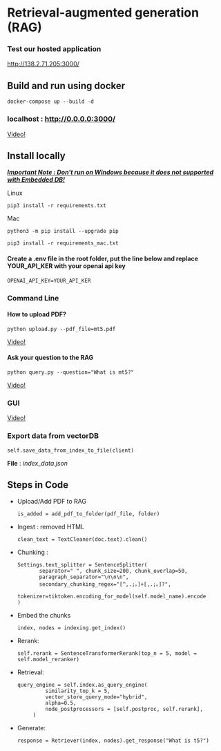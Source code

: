# Retrieval-augmented generation (RAG)
### Test our hosted application
http://138.2.71.205:3000/

## Build and run using docker
```docker-compose up --build -d```

### localhost : http://0.0.0.0:3000/

<a href="https://youtu.be/lmzuVHEJJVM" target="_blank">Video!</a>

## Install locally
[_**Important Note : Don't run on Windows because it does not supported with Embedded DB!**_
](https://github.com/weaviate/weaviate/issues/3315)


Linux

```pip3 install -r requirements.txt```

Mac

```python3 -m pip install --upgrade pip```

```pip3 install -r requirements_mac.txt```

#### Create a .env file in the root folder, put the line below and replace YOUR_API_KER with your openai api key
```OPENAI_API_KEY=YOUR_API_KER```

### Command Line

#### How to upload PDF?

```python upload.py --pdf_file=mt5.pdf```

<a href="https://youtu.be/z_Xjxqk8E4g" target="_blank">Video!</a>
#### Ask your question to the RAG

```python query.py --question="What is mt5?"```

<a href="https://youtu.be/H8mwEB64cJ0" target="_blank">Video!</a>
### GUI

<a href="https://youtu.be/lmzuVHEJJVM" target="_blank">Video!</a>


### Export data from vectorDB
```self.save_data_from_index_to_file(client)```  

**File** : *index_data.json*

## Steps in Code
- Upload/Add PDF to RAG

    ```is_added = add_pdf_to_folder(pdf_file, folder)```    

- Ingest : removed HTML

    ```clean_text = TextCleaner(doc.text).clean()```
- Chunking :
    ```
  Settings.text_splitter = SentenceSplitter(
           separator=" ", chunk_size=200, chunk_overlap=50,
           paragraph_separator="\n\n\n",
           secondary_chunking_regex="[^,.;。]+[,.;。]?",
           tokenizer=tiktoken.encoding_for_model(self.model_name).encode
  )
  ```
- Embed the chunks
  
  ```index, nodes = indexing.get_index()```

- Rerank:

    ```self.rerank = SentenceTransformerRerank(top_n = 5, model = self.model_reranker)```
 
- Retrieval:
   ```
  query_engine = self.index.as_query_engine(
            similarity_top_k = 5,
            vector_store_query_mode="hybrid",
            alpha=0.5,
            node_postprocessors = [self.postproc, self.rerank],
        )
  ```
- Generate:

    ```response = Retriever(index, nodes).get_response("What is t5?")```


